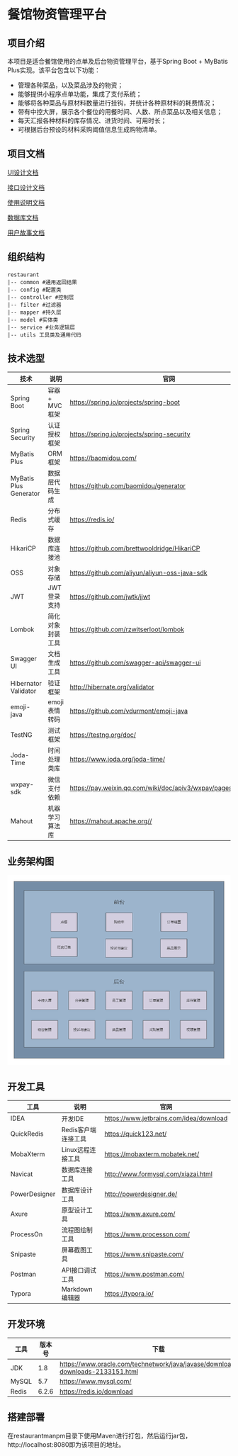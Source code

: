 # 餐馆物资管理平台

## 项目介绍

本项目是适合餐馆使用的点单及后台物资管理平台，基于Spring Boot + MyBatis Plus实现。该平台包含以下功能：

- 管理各种菜品，以及菜品涉及的物资；
- 能够提供小程序点单功能，集成了支付系统；
- 能够将各种菜品与原材料数量进行挂钩，并统计各种原材料的耗费情况；
- 带有中控大屏，展示各个餐位的用餐时间、人数、所点菜品以及相关信息；
- 每天汇报各种材料的库存情况、进货时间、可用时长；
- 可根据后台预设的材料采购阈值信息生成购物清单。

## 项目文档

[UI设计文档](./doc/UI设计文档.pdf)

[接口设计文档](./doc/接口设计文档.pdf)

[使用说明文档](./doc/使用说明文档.pdf)

[数据库文档](./doc/数据库文档.pdf)

[用户故事文档](./doc/用户故事文档.pdf)

## 组织结构

```text
restaurant
|-- common #通用返回结果
|-- config #配置类
|-- controller #控制层
|-- filter #过滤器
|-- mapper #持久层
|-- model #实体类
|-- service #业务逻辑层
|-- utils 工具类及通用代码
```

## 技术选型

| 技术                   | 说明             | 官网                                                         |
| ---------------------- | ---------------- | ------------------------------------------------------------ |
| Spring Boot            | 容器 + MVC框架   | https://spring.io/projects/spring-boot                       |
| Spring Security        | 认证授权框架     | https://spring.io/projects/spring-security                   |
| MyBatis Plus           | ORM框架          | https://baomidou.com/                                        |
| MyBatis Plus Generator | 数据层代码生成   | https://github.com/baomidou/generator                        |
| Redis                  | 分布式缓存       | https://redis.io/                                            |
| HikariCP               | 数据库连接池     | https://github.com/brettwooldridge/HikariCP                  |
| OSS                    | 对象存储         | https://github.com/aliyun/aliyun-oss-java-sdk                |
| JWT                    | JWT登录支持      | https://github.com/jwtk/jjwt                                 |
| Lombok                 | 简化对象封装工具 | https://github.com/rzwitserloot/lombok                       |
| Swagger UI             | 文档生成工具     | https://github.com/swagger-api/swagger-ui                    |
| Hibernator Validator   | 验证框架         | http://hibernate.org/validator                               |
| emoji-java             | emoji表情转码    | https://github.com/vdurmont/emoji-java                       |
| TestNG                 | 测试框架         | https://testng.org/doc/                                      |
| Joda-Time              | 时间处理类库     | https://www.joda.org/joda-time/                              |
| wxpay-sdk              | 微信支付依赖     | https://pay.weixin.qq.com/wiki/doc/apiv3/wxpay/pages/index.shtml |
| Mahout                 | 机器学习算法库   | https://mahout.apache.org//                                  |

## 业务架构图

![餐馆物资管理平台架构图](img/餐馆物资管理平台架构图.png)

## 开发工具

| 工具          | 说明                | 官网                                    |
| ------------- | ------------------- | --------------------------------------- |
| IDEA          | 开发IDE             | https://www.jetbrains.com/idea/download |
| QuickRedis    | Redis客户端连接工具 | https://quick123.net/                   |
| MobaXterm     | Linux远程连接工具   | https://mobaxterm.mobatek.net/          |
| Navicat       | 数据库连接工具      | http://www.formysql.com/xiazai.html     |
| PowerDesigner | 数据库设计工具      | http://powerdesigner.de/                |
| Axure         | 原型设计工具        | https://www.axure.com/                  |
| ProcessOn     | 流程图绘制工具      | https://www.processon.com/              |
| Snipaste      | 屏幕截图工具        | https://www.snipaste.com/               |
| Postman       | API接口调试工具     | https://www.postman.com/                |
| Typora        | Markdown编辑器      | https://typora.io/                      |

## 开发环境

| 工具  | 版本号 | 下载                                                         |
| ----- | ------ | ------------------------------------------------------------ |
| JDK   | 1.8    | https://www.oracle.com/technetwork/java/javase/downloads/jdk8-downloads-2133151.html |
| MySQL | 5.7    | https://www.mysql.com/                                       |
| Redis | 6.2.6  | https://redis.io/download                                    |

## 搭建部署

在restaurantmanpm目录下使用Maven进行打包，然后运行jar包，http://localhost:8080即为该项目的地址。